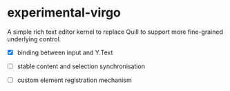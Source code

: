 # experimental-virgo

A simple rich text editor kernel to replace Quill to support more fine-grained underlying control.

- [x] binding between input and Y.Text

- [ ] stable content and selection synchronisation

- [ ] custom element registration mechanism
